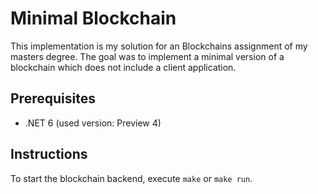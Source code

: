 # Minimal Blockchain

This implementation is my solution for an Blockchains assignment of my masters degree.
The goal was to implement a minimal version of a blockchain which does not include a client application.

## Prerequisites

* .NET 6 (used version: Preview 4)

## Instructions

To start the blockchain backend, execute `make` or `make run`.